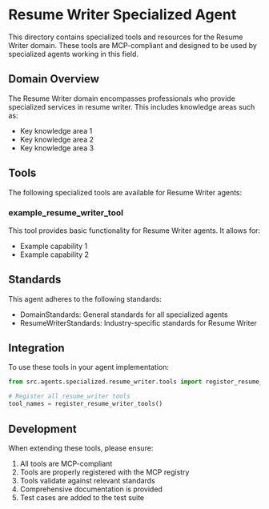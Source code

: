 # Resume Writer Specialized Agent

This directory contains specialized tools and resources for the Resume Writer domain. These tools are MCP-compliant and designed to be used by specialized agents working in this field.

## Domain Overview

The Resume Writer domain encompasses professionals who provide specialized services in resume writer. This includes knowledge areas such as:

- Key knowledge area 1
- Key knowledge area 2
- Key knowledge area 3

## Tools

The following specialized tools are available for Resume Writer agents:

### example_resume_writer_tool

This tool provides basic functionality for Resume Writer agents. It allows for:

- Example capability 1
- Example capability 2

## Standards

This agent adheres to the following standards:

- DomainStandards: General standards for all specialized agents
- ResumeWriterStandards: Industry-specific standards for Resume Writer

## Integration

To use these tools in your agent implementation:

```python
from src.agents.specialized.resume_writer.tools import register_resume_writer_tools

# Register all resume_writer tools
tool_names = register_resume_writer_tools()
```

## Development

When extending these tools, please ensure:

1. All tools are MCP-compliant
2. Tools are properly registered with the MCP registry
3. Tools validate against relevant standards
4. Comprehensive documentation is provided
5. Test cases are added to the test suite
